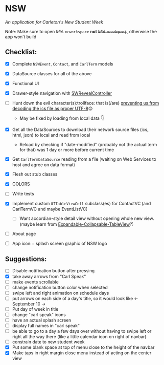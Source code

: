 NSW
===
*An application for Carleton's New Student Week*

Note: Make sure to open ```NSW.xcworkspace``` **not** ~~```NSW.xcodeproj```~~, otherwise the app won't build

Checklist:
---
- [x] Complete ```NSWEvent```, ```Contact```, and ```CarlTerm``` models
- [x] DataSource classes for all of the above
- [x] Functional UI
- [x] Drawer-style navigation with [SWRevealController](https://github.com/John-Lluch/SWRevealViewController)

- [ ] Hunt down the evil character(s):trollface: that is(/are) [preventing us from decoding the ics file as proper UTF-8](https://github.com/BTIN/NSW/blob/master/NSW/EventDataSource.m#L29-L30):rage:
  - May be fixed by loading from local data :point_down:
- [x] Get all the DataSources to download their network source files (ics, html, json) to local and read from local
  - Reload by checking if "date-modified" (probably not the actual term for that) was 1 day or more before current time
- [x] Get ```CarlTermDataSource``` reading from a file (waiting on Web Services to host and agree on data format)
- [x] Flesh out stub classes
- [x] COLORS 
- [ ] Write tests
- [x] Implement custom ```UITableViewCell``` subclass(es) for ContactVC (and CarlTermVC and maybe EventListVC)
  - [ ] Want accordian-style detail view without opening whole new view. (maybe learn from [Expandable-Collapsable-TableView](https://github.com/singhson/Expandable-Collapsable-TableView)?)
- [ ] About page
- [ ] App icon + splash screen graphic of NSW logo

Suggestions:
---
- [ ] Disable notification button after pressing
- [x] take away arrows from "Carl Speak"
- [ ] make events scrollable 
- [ ] change notification button color when selected
- [ ] swipe left and right animation on schedule days
- [ ] put arrows on each side of a day's title, so it would look like <- September 10 ->
- [ ] Put day of week in title
- [ ] change "carl speak" icons
- [ ] have an actual splash screen
- [ ] display full names in "carl speak"
- [ ] be able to go to a day a few days over without having to swipe left or right all the way there (like a little calendar icon on right  of navbar)
- [ ] constrain date to new student week
- [x] Put some blank space at top of menu close to the height of the navbar
- [x] Make taps in right margin close menu instead of acting on the center view
